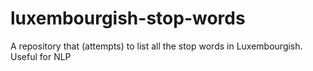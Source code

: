 # luxembourgish-stop-words
A repository that (attempts) to list all the stop words in Luxembourgish. Useful for NLP
